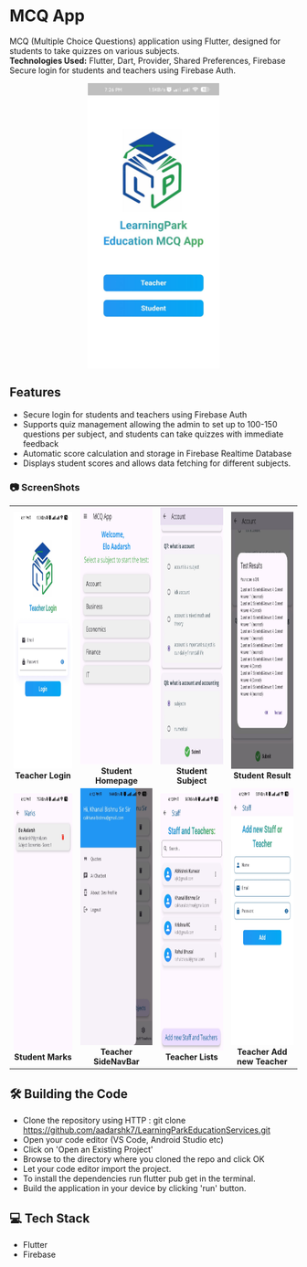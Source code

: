 # MCQ App 
MCQ (Multiple Choice Questions) application using Flutter, designed for students to take quizzes on various subjects. <br>
<b>Technologies Used:</b> Flutter, Dart, Provider, Shared Preferences, Firebase 
Secure login for students and teachers using Firebase Auth.
<br> 
<p align="center">
   <img align="center" height="500" src="https://raw.githubusercontent.com/aadarshk7/LearningParkEducationServices/master/assets/screenshots/choicepage.jpg"/>
 </p>
 

## Features

- Secure login for students and teachers using Firebase Auth
- Supports quiz management allowing the admin to set up to 100-150 questions per subject, and students can take quizzes with immediate feedback
- Automatic score calculation and storage in Firebase Realtime Database
- Displays student scores and allows data fetching for different subjects.
 
 ### 📷 ScreenShots

<table>
     <tr>
          <td><img height="450" src="https://raw.githubusercontent.com/aadarshk7/LearningParkEducationServices/master/assets/screenshots/teacher_login.jpg" /><br /><center><b>Teacher Login</b></center></td>
          <td><img height="450" src="https://raw.githubusercontent.com/aadarshk7/LearningParkEducationServices/master/assets/screenshots/student_homepage.jpg" /><br /><center><b>Student Homepage</b></center></td>
          <td><img height="450" src="https://raw.githubusercontent.com/aadarshk7/LearningParkEducationServices/master/assets/screenshots/student_subject.jpg" /><br /><center><b>Student Subject</b></center></td>
            <td><img height="450" src="https://raw.githubusercontent.com/aadarshk7/LearningParkEducationServices/master/assets/screenshots/student_result.jpg" /><br /><center><b>Student Result</b></center></td>
     </tr>
     <tr>
          <td><img height="450" src="https://raw.githubusercontent.com/aadarshk7/LearningParkEducationServices/master/assets/screenshots/student_marks.jpg" /><br /><center><b>Student Marks</b></center></td>
          <td><img height="450" src="https://raw.githubusercontent.com/aadarshk7/LearningParkEducationServices/master/assets/screenshots/teacher_sidenavbar.jpg" /><br /><center><b>Teacher SideNavBar</b></center></td>
          <td><img height="450" src="https://raw.githubusercontent.com/aadarshk7/LearningParkEducationServices/master/assets/screenshots/teacher_teacherlist.jpg" /><br /><center><b>Teacher Lists</b></center></td>
          <td><img height="450" src="https://raw.githubusercontent.com/aadarshk7/LearningParkEducationServices/master/assets/screenshots/teacher_addnewteacher.jpg" /><br /><center><b>Teacher Add new Teacher</b></center></td>
     </tr>

</table>
 
## 🛠️ Building the Code
- Clone the repository using HTTP : git clone https://github.com/aadarshk7/LearningParkEducationServices.git
- Open your code editor (VS Code, Android Studio etc)
- Click on 'Open an Existing Project'
- Browse to the directory where you cloned the repo and click OK
- Let your code editor import the project.
- To install the dependencies run flutter pub get in the terminal.
- Build the application in your device by clicking 'run' button.

## :computer: Tech Stack
- Flutter
- Firebase

